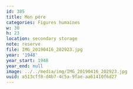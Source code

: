 ```yaml
---
id: 385
title: Mon pére
categories: Figures humaines
w: 30
h: 23
location: secondary storage
note: reserve
file: IMG_20190416_202923.jpg
year: '1948'
year_start: 1948
year_end: null
image: ../../media/img/IMG_20190416_202923.jpg
uuid: a513cff8-d4b7-4c5a-9fae-aa61410f6d27
---
```


